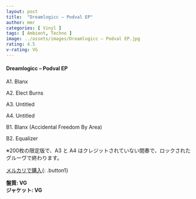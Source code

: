 ```yaml
---
layout: post
title:  "Dreamlogicc – Podval EP"
author: mmr
categories: [ Vinyl ]
tags: [ Ambient, Techno ]
image: ../assets/images/Dreamlogicc – Podval EP.jpg
rating: 4.5
v-rating: VG
---
```


#### Dreamlogicc – Podval EP

A1. Blanx

A2. Elect Burns

A3. Untitled

A4. Untitled

B1. Blanx (Accidental Freedom By Area)

B2. Equalizer

※200枚の限定版で、A3 と A4 はクレジットされていない間奏で、ロックされたグルーヴで終わります。


[メルカリで購入](https://jp.mercari.com/item/m64740020390){: .button1}

<div class="mt-4 mb-4 d-flex align-items-center">
<strong class="mr-1">盤質: VG</strong>
</div>
<div class="mt-4 mb-4 d-flex align-items-center">
<strong class="mr-1">ジャケット: VG</strong>
</div>
